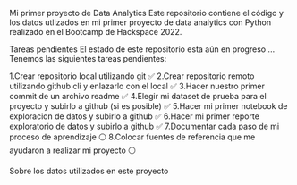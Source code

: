 Mi primer proyecto de Data Analytics
Este repositorio contiene el código y los datos utlizados en mi primer proyecto de data analytics con Python realizado en el Bootcamp de Hackspace 2022.

Tareas pendientes
El estado de este repositorio esta aún en progreso ... Tenemos las siguientes tareas pendientes:

1.Crear repositorio local utilizando git ✅ 2.Crear repositorio remoto utilizando github cli y enlazarlo con el local ✅ 3.Hacer nuestro primer commit de un archivo readme ✅ 4.Elegir mi dataset de prueba para el proyecto y subirlo a github (si es posible) ✅ 5.Hacer mi primer notebook de exploracion de datos y subirlo a github ✅ 6.Hacer mi primer reporte exploratorio de datos y subirlo a github ✅ 7.Documentar cada paso de mi proceso de aprendizaje ⚪️ 8.Colocar fuentes de referencia que me ayudaron a realizar mi proyecto ⚪️

Sobre los datos utilizados en este proyecto